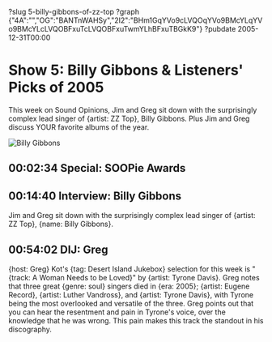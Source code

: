 ?slug 5-billy-gibbons-of-zz-top
?graph {"4A":"","OG":"BANTnWAHSy","2I2":"BHm1GqYVo9cLVQOqYVo9BMcYLqYVo9BMcYLcLVQOBFxuTcLVQOBFxuTwmYLhBFxuTBGkK9"}
?pubdate 2005-12-31T00:00

# Show 5: Billy Gibbons & Listeners' Picks of 2005
This week on Sound Opinions, Jim and Greg sit down with the surprisingly complex lead singer of {artist: ZZ Top}, Billy Gibbons. Plus Jim and Greg discuss YOUR favorite albums of the year.

![Billy Gibbons](http://static.soundopinions.org/images/2005/BillyGibbons.jpg)

## 00:02:34 Special: SOOPie Awards


## 00:14:40 Interview: Billy Gibbons
Jim and Greg sit down with the surprisingly complex lead singer of {artist: ZZ Top}, {name: Billy Gibbons}.

## 00:54:02 DIJ: Greg
{host: Greg} Kot's {tag: Desert Island Jukebox} selection for this week is "{track: A Woman Needs to be Loved}" by {artist: Tyrone Davis}. Greg notes that three great {genre: soul} singers died in {era: 2005}; {artist: Eugene Record}, {artist: Luther Vandross}, and {artist: Tyrone Davis}, with Tyrone being the most overlooked and versatile of the three. Greg points out that you can hear the resentment and pain in Tyrone's voice, over the knowledge that he was wrong. This pain makes this track the standout in his discography.